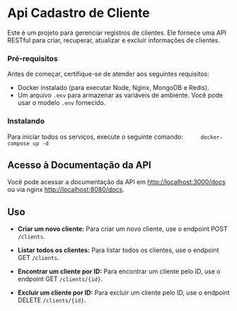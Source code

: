 # Api Cadastro de Cliente

Este é um projeto para gerenciar registros de clientes. Ele fornece uma API RESTful para criar, recuperar, atualizar e excluir informações de clientes.

### Pré-requisitos

Antes de começar, certifique-se de atender aos seguintes requisitos:

- Docker instalado (para executar Node, Nginx, MongoDB e Redis).
- Um arquivo `.env` para armazenar as variáveis de ambiente. Você pode usar o modelo `.env` fornecido.

### Instalando

Para iniciar todos os serviços, execute o seguinte comando:
`     docker-compose up -d`

## Acesso à Documentação da API

Você pode acessar a documentação da API em [http://localhost:3000/docs](http://localhost:3000/docs) ou via nginx [http://localhost:8080/docs](http://localhost:8080/docs).

## Uso

- **Criar um novo cliente:** Para criar um novo cliente, use o endpoint POST `/clients`.

- **Listar todos os clientes:** Para listar todos os clientes, use o endpoint GET `/clients`.

- **Encontrar um cliente por ID:** Para encontrar um cliente pelo ID, use o endpoint GET `/clients/{id}`.

- **Excluir um cliente por ID:** Para excluir um cliente pelo ID, use o endpoint DELETE `/clients/{id}`.
